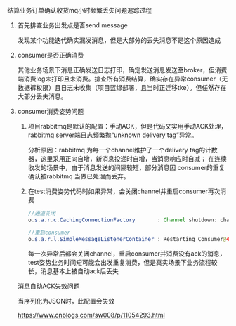 结算业务订单确认收货mq小时频繁丢失问题追踪过程

1. 首先排查业务出发点是否send message

   发现某个功能迭代确实漏发消息，但是大部分的丢失消息不是这个原因造成

2. consumer是否正确消费

   其他业务场景下消息正确发送日志打印，确定发送消息发送至broker，但消费端消费log未打印且未消费。排查所有消费结算，确实存在异常consumer（无数据裤权限）且日志未收集（项目蓝绿部署，且当时正迁移tke）。但任然存在大部分丢失消息。

3. consumer消费姿势问题

   1. 项目rabbitmq是默认的配置：手动ACK，但是代码又实用手动ACK处理，rabbitmq server端日志频繁抛“unknown delivery tag”异常。

      分析原因：rabbitmq 为每一个channel维护了一个delivery tag的计数器，这里采用正向自增，新消息投递时自增，当消息响应时自减；
      在连续收发的场景中，由于消息发送的间隔较短，部分消息因 consumer的重复确认被rabbitmq 当做已处理而丢弃。

   2. 在test消费姿势代码时如果异常，会关闭channel并重启consumer再次消费

      ```java
      //通道关闭
      o.s.a.r.c.CachingConnectionFactory       : Channel shutdown: channel error; protocol method: #method<channel.close>(reply-code=406, reply-text=PRECONDITION_FAILED - unknown delivery tag 1, class-id=60, method-id=80)
      
      //重启consumer
      o.s.a.r.l.SimpleMessageListenerContainer : Restarting Consumer@4312b203: tags=[[amq.ctag-CdBhy7XB9O-g6_af-EfaUQ]], channel=Cached Rabbit Channel: PublisherCallbackChannelImpl: AMQChannel(amqp://guest@127.0.0.1:5672/,6), conn: Proxy@213860b8 Shared Rabbit Connection: SimpleConnection@15fdd1f2 [delegate=amqp://guest@127.0.0.1:5672/, localPort= 54072], acknowledgeMode=AUTO local queue size=0
      ```

      每一次异常后都会关闭channel，重启consumer并消费没有ack的消息，test姿势业务时间短可能会出发重复消费，但是真实场景下业务流程较长，消息基本上被自动ack后丢失

   

   消息自动ACK失效问题

   当序列化为JSON时，此配置会失效

   https://www.cnblogs.com/sw008/p/11054293.html
   
   
   
   
   
   
   
   